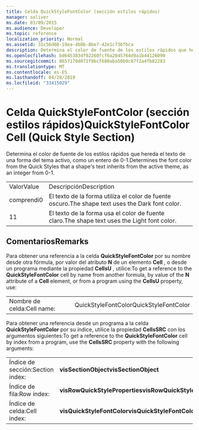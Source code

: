 ```yaml
---
title: Celda QuickStyleFontColor (sección estilos rápidos)
manager: soliver
ms.date: 03/09/2015
ms.audience: Developer
ms.topic: reference
localization_priority: Normal
ms.assetid: 31c56d08-19ea-4b8b-8be7-42e1c736fbca
description: Determina el color de fuente de los estilos rápidos que hereda el texto de una forma del tema activo, como un entero de 0-1.
ms.openlocfilehash: bd645383df02260fcf6a2045764d9a1b44126090
ms.sourcegitcommit: 8657170d071f9bcf680aba50b9c07f2a4fb82283
ms.translationtype: MT
ms.contentlocale: es-ES
ms.lasthandoff: 04/28/2019
ms.locfileid: "33415029"
---
```

# <a name="quickstylefontcolor-cell-quick-style-section"></a><span data-ttu-id="20fd1-103">Celda QuickStyleFontColor (sección estilos rápidos)</span><span class="sxs-lookup"><span data-stu-id="20fd1-103">QuickStyleFontColor Cell (Quick Style Section)</span></span>

<span data-ttu-id="20fd1-104">Determina el color de fuente de los estilos rápidos que hereda el texto de una forma del tema activo, como un entero de 0-1.</span><span class="sxs-lookup"><span data-stu-id="20fd1-104">Determines the font color from the Quick Styles that a shape's text inherits from the active theme, as an integer from 0-1.</span></span> 
  
|||
|:-----|:-----|
|<span data-ttu-id="20fd1-105">Valor</span><span class="sxs-lookup"><span data-stu-id="20fd1-105">Value</span></span>  <br/> |<span data-ttu-id="20fd1-106">Descripción</span><span class="sxs-lookup"><span data-stu-id="20fd1-106">Description</span></span>  <br/> |
|<span data-ttu-id="20fd1-107">comprendi</span><span class="sxs-lookup"><span data-stu-id="20fd1-107">0</span></span>  <br/> |<span data-ttu-id="20fd1-108">El texto de la forma utiliza el color de fuente oscuro.</span><span class="sxs-lookup"><span data-stu-id="20fd1-108">The shape text uses the Dark font color.</span></span>  <br/> |
|<span data-ttu-id="20fd1-109">1</span><span class="sxs-lookup"><span data-stu-id="20fd1-109">1</span></span>  <br/> |<span data-ttu-id="20fd1-110">El texto de la forma usa el color de fuente claro.</span><span class="sxs-lookup"><span data-stu-id="20fd1-110">The shape text uses the Light font color.</span></span>  <br/> |
   
## <a name="remarks"></a><span data-ttu-id="20fd1-111">Comentarios</span><span class="sxs-lookup"><span data-stu-id="20fd1-111">Remarks</span></span>

<span data-ttu-id="20fd1-112">Para obtener una referencia a la celda **QuickStyleFontColor** por su nombre desde otra fórmula, por valor del atributo **N** de un elemento **Cell** , o desde un programa mediante la propiedad **CellsU** , utilice:</span><span class="sxs-lookup"><span data-stu-id="20fd1-112">To get a reference to the **QuickStyleFontColor** cell by name from another formula, by value of the **N** attribute of a **Cell** element, or from a program using the **CellsU** property, use:</span></span> 
  
|||
|:-----|:-----|
| <span data-ttu-id="20fd1-113">Nombre de celda:</span><span class="sxs-lookup"><span data-stu-id="20fd1-113">Cell name:</span></span>  <br/> | <span data-ttu-id="20fd1-114">QuickStyleFontColor</span><span class="sxs-lookup"><span data-stu-id="20fd1-114">QuickStyleFontColor</span></span>  <br/> |
   
<span data-ttu-id="20fd1-115">Para obtener una referencia desde un programa a la celda **QuickStyleFontColor** por su índice, utilice la propiedad **CellsSRC** con los argumentos siguientes:</span><span class="sxs-lookup"><span data-stu-id="20fd1-115">To get a reference to the **QuickStyleFontColor** cell by index from a program, use the **CellsSRC** property with the following arguments:</span></span> 
  
|||
|:-----|:-----|
| <span data-ttu-id="20fd1-116">Índice de sección:</span><span class="sxs-lookup"><span data-stu-id="20fd1-116">Section index:</span></span>  <br/> |<span data-ttu-id="20fd1-117">**visSectionObject**</span><span class="sxs-lookup"><span data-stu-id="20fd1-117">**visSectionObject**</span></span> <br/> |
| <span data-ttu-id="20fd1-118">Índice de fila:</span><span class="sxs-lookup"><span data-stu-id="20fd1-118">Row index:</span></span>  <br/> |<span data-ttu-id="20fd1-119">**visRowQuickStyleProperties**</span><span class="sxs-lookup"><span data-stu-id="20fd1-119">**visRowQuickStyleProperties**</span></span> <br/> |
| <span data-ttu-id="20fd1-120">Índice de celda:</span><span class="sxs-lookup"><span data-stu-id="20fd1-120">Cell index:</span></span>  <br/> |<span data-ttu-id="20fd1-121">**visQuickStyleFontColor**</span><span class="sxs-lookup"><span data-stu-id="20fd1-121">**visQuickStyleFontColor**</span></span> <br/> |
   

